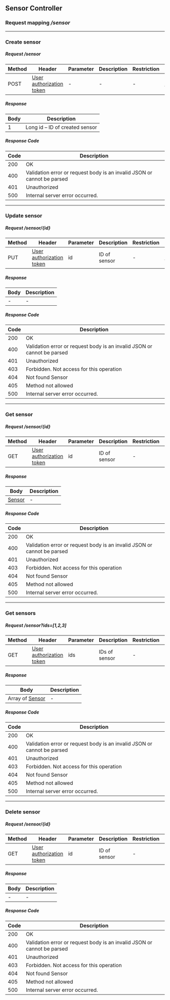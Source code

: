## Sensor Controller
### Request mapping <em>/sensor</em>

___
### Create sensor
##### Request /sensor
Method | Header | Parameter | Description | Restriction | Body | Description | Restriction
------------ | ------------- | ------------- | ------------- | ------------- | ------------- | ------------- | -------------
POST | [User authorization token](https://github.com/ilyukou/iot-docs/tree/main/dto/AuthenticationUser.md) |- | - | - | [Sensor](https://github.com/ilyukou/iot-docs/tree/main/dto/Sensor.md) | - | -

##### Response
Body | Description
------------ | -------------
1 | Long id – ID of created sensor

##### Response Code
Code | Description
------------ | -------------
200 | OK
400 | Validation error or request body is an invalid JSON or cannot be parsed
401 | Unauthorized
500 | Internal server error occurred.


___
### Update sensor
##### Request /sensor/{id}
Method | Header | Parameter | Description | Restriction | Body | Description | Restriction
------------ | ------------- | ------------- | ------------- | ------------- | ------------- | ------------- | -------------
PUT | [User authorization token](https://github.com/ilyukou/iot-docs/tree/main/dto/AuthenticationUser.md) | id | ID of sensor | - | [Sensor](https://github.com/ilyukou/iot-docs/tree/main/dto/Sensor.md) | - | -

##### Response
Body | Description
------------ | -------------
 -| -

##### Response Code
Code | Description
------------ | -------------
200 | OK
400 | Validation error or request body is an invalid JSON or cannot be parsed
401 | Unauthorized
403 | Forbidden. Not access for this operation
404 | Not found Sensor
405 | Method not allowed
500 | Internal server error occurred.

___
### Get sensor
##### Request /sensor/{id}
Method | Header | Parameter | Description | Restriction | Body | Description | Restriction
------------ | ------------- | ------------- | ------------- | ------------- | ------------- | ------------- | -------------
GET | [User authorization token](https://github.com/ilyukou/iot-docs/tree/main/dto/AuthenticationUser.md) | id | ID of sensor | - | - | - | -

##### Response
Body | Description
------------ | -------------
[Sensor](https://github.com/ilyukou/iot-docs/tree/main/dto/Sensor.md) | -

##### Response Code
Code | Description
------------ | -------------
200 | OK
400 | Validation error or request body is an invalid JSON or cannot be parsed
401 | Unauthorized
403 | Forbidden. Not access for this operation
404 | Not found Sensor
405 | Method not allowed
500 | Internal server error occurred.

___
### Get sensors
##### Request /sensor?ids=[1,2,3]
Method | Header | Parameter | Description | Restriction | Body | Description | Restriction
------------ | ------------- | ------------- | ------------- | ------------- | ------------- | ------------- | -------------
GET | [User authorization token](https://github.com/ilyukou/iot-docs/tree/main/dto/AuthenticationUser.md) | ids | IDs of sensor | - | - | - | -

##### Response
Body | Description
------------ | -------------
Array of [Sensor](https://github.com/ilyukou/iot-docs/tree/main/dto/Sensor.md) | -

##### Response Code
Code | Description
------------ | -------------
200 | OK
400 | Validation error or request body is an invalid JSON or cannot be parsed
401 | Unauthorized
403 | Forbidden. Not access for this operation
404 | Not found Sensor
405 | Method not allowed
500 | Internal server error occurred.

___
### Delete sensor
##### Request /sensor/{id}
Method | Header | Parameter | Description | Restriction | Body | Description | Restriction
------------ | ------------- | ------------- | ------------- | ------------- | ------------- | ------------- | -------------
GET | [User authorization token](https://github.com/ilyukou/iot-docs/tree/main/dto/AuthenticationUser.md) | id | ID of sensor | - | - | - | -

##### Response
Body | Description
------------ | -------------
 -| -

##### Response Code
Code | Description
------------ | -------------
200 | OK
400 | Validation error or request body is an invalid JSON or cannot be parsed
401 | Unauthorized
403 | Forbidden. Not access for this operation
404 | Not found Sensor
405 | Method not allowed
500 | Internal server error occurred.
